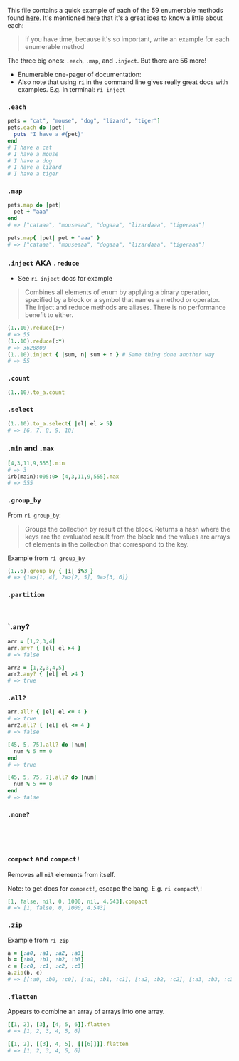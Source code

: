 This file contains a quick example of each of the 59 enumerable methods found [here](https://ruby-doc.org/core-3.0.2/Enumerable.html). It's mentioned [here](https://www.youtube.com/watch?v=nZNfSQKC-Yk&t=14m10s) that it's a great idea to know a little about each: 

> If you have time, because it's so important, write an example for each enumerable method

The three big ones: `.each`, `.map`, and `.inject`. But there are 56 more!


- Enumerable one-pager of documentation: 
- Also note that using `ri` in the command line gives really great docs with examples. E.g. in terminal: `ri inject`



### `.each`


```ruby
pets = "cat", "mouse", "dog", "lizard", "tiger"]
pets.each do |pet| 
  puts "I have a #{pet}"
end
# I have a cat
# I have a mouse
# I have a dog
# I have a lizard
# I have a tiger 
```



### `.map`

```ruby
pets.map do |pet| 
  pet + "aaa"
end
# => ["cataaa", "mouseaaa", "dogaaa", "lizardaaa", "tigeraaa"]

pets.map{ |pet| pet + "aaa" }
# => ["cataaa", "mouseaaa", "dogaaa", "lizardaaa", "tigeraaa"]
```

### `.inject` AKA `.reduce` 

- See `ri inject` docs for example

> Combines all elements of enum by applying a binary operation, specified by a block or a symbol that names a method or operator. The inject and reduce methods are aliases. There is no performance benefit to either.

```ruby
(1..10).reduce(:+)
# => 55
(1..10).reduce(:*)
# => 3628800
(1..10).inject { |sum, n| sum + n } # Same thing done another way
# => 55
```

### `.count` 

```ruby
(1..10).to_a.count
```

### `.select`

```ruby
(1..10).to_a.select{ |el| el > 5}
# => [6, 7, 8, 9, 10]
```

### `.min` and `.max` 


```ruby
[4,3,11,9,555].min
# => 3
irb(main):005:0> [4,3,11,9,555].max
# => 555
```





### `.group_by` 

From `ri group_by`:

> Groups the collection by result of the block.  Returns a hash where the keys are the evaluated result from the block and the values are arrays of elements in the collection that correspond to the key.	

Example from `ri group_by`

```ruby
(1..6).group_by { |i| i%3 }
# => {1=>[1, 4], 2=>[2, 5], 0=>[3, 6]}
```








### `.partition` 



```ruby



```





### `.any? 


```ruby
arr = [1,2,3,4]
arr.any? { |el| el >4 }
# => false

arr2 = [1,2,3,4,5]
arr2.any? { |el| el >4 }
# => true 
```







### `.all?` 


```ruby
arr.all? { |el| el <= 4 }
# => true
arr2.all? { |el| el <= 4 }
# => false

[45, 5, 75].all? do |num|
  num % 5 == 0
end
# => true

[45, 5, 75, 7].all? do |num| 
  num % 5 == 0 
end
# => false
```








### `.none?` 


```ruby





```



### `compact` and `compact!`

Removes all `nil` elements from itself. 

Note: to get docs for `compact!`, escape the bang. E.g. `ri compact\!`


```ruby
[1, false, nil, 0, 1000, nil, 4.543].compact
# => [1, false, 0, 1000, 4.543]
```






### `.zip` 

Example from `ri zip`

```ruby
a = [:a0, :a1, :a2, :a3]
b = [:b0, :b1, :b2, :b3]
c = [:c0, :c1, :c2, :c3]
a.zip(b, c)
# => [[:a0, :b0, :c0], [:a1, :b1, :c1], [:a2, :b2, :c2], [:a3, :b3, :c3]]
```



### `.flatten`

Appears to combine an array of arrays into one array. 


```ruby
[[1, 2], [3], [4, 5, 6]].flatten
# => [1, 2, 3, 4, 5, 6]

[[1, 2], [[3], 4, 5], [[[6]]]].flatten
# => [1, 2, 3, 4, 5, 6]
```












